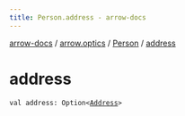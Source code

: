 ```yaml
---
title: Person.address - arrow-docs
---
```


[arrow-docs](../../index.html) / [arrow.optics](../index.html) / [Person](index.html) / [address](./address.html)

# address

`val address: Option<`[`Address`](../-address/index.html)`>`